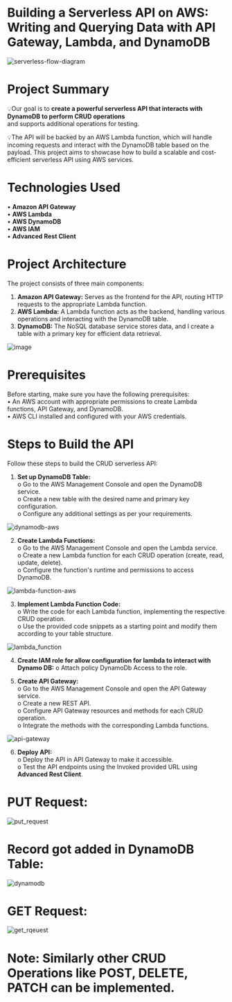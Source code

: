 # Building a Serverless API on AWS: Writing and Querying Data with API Gateway, Lambda, and DynamoDB

![serverless-flow-diagram](https://github.com/user-attachments/assets/eeafb10d-6eb0-430c-a2eb-31283467422a)


# Project Summary

💡Our goal is to **create a powerful serverless API that interacts with DynamoDB to perform CRUD operations** \
and supports additional operations for testing.

💡The API will be backed by an AWS Lambda function, which will handle incoming requests and interact with the DynamoDB table based on the payload. This project aims to showcase how to build a scalable and cost-efficient serverless API using AWS services.


# Technologies Used

 •	**Amazon API Gateway** \
 •	**AWS Lambda** \
 •	**AWS DynamoDB** \
 •	**AWS IAM** \
 •	**Advanced Rest Client**

 # Project Architecture
The project consists of three main components:
1.	**Amazon API Gateway:** Serves as the frontend for the API, routing HTTP requests to the appropriate Lambda function. 
2.	**AWS Lambda:** A Lambda function acts as the backend, handling various operations and interacting with the DynamoDB table.
3.	**DynamoDB:** The NoSQL database service stores data, and I create a table with a primary key for efficient data retrieval.


![image](https://github.com/user-attachments/assets/e794f376-1a15-4314-8f75-3668cee872f5)


# Prerequisites
Before starting, make sure you have the following prerequisites: \
•	An AWS account with appropriate permissions to create Lambda functions, API Gateway, and DynamoDB. \
•	AWS CLI installed and configured with your AWS credentials.


# Steps to Build the API
Follow these steps to build the CRUD serverless API: 
1.	**Set up DynamoDB Table:** \
o	Go to the AWS Management Console and open the DynamoDB service. \
o	Create a new table with the desired name and primary key configuration. \
o	Configure any additional settings as per your requirements.

![dynamodb-aws](https://github.com/user-attachments/assets/a117ca00-24e5-4837-a8b9-262f07fa09fd)

2.	**Create Lambda Functions:** \
o	Go to the AWS Management Console and open the Lambda service. \
o	Create a new Lambda function for each CRUD operation (create, read, update, delete). \
o	Configure the function's runtime and permissions to access DynamoDB.

![lambda-function-aws](https://github.com/user-attachments/assets/e79265a5-8a31-4cce-b141-fc9d3fffbee9)



3. 	**Implement Lambda Function Code:** \
o	Write the code for each Lambda function, implementing the respective CRUD operation. \
o	Use the provided code snippets as a starting point and modify them according to your table structure.

![lambda_function](https://github.com/user-attachments/assets/b07fc79c-81dc-488f-95c2-7dd2148c4a83)

4.	**Create IAM role for allow configuration for lambda to interact with Dynamo DB:**
o Attach policy DynamoDb Access to the role.


5.	**Create API Gateway:** \
o	Go to the AWS Management Console and open the API Gateway service. \
o	Create a new REST API. \
o	Configure API Gateway resources and methods for each CRUD operation. \
o	Integrate the methods with the corresponding Lambda functions.

![api-gateway](https://github.com/user-attachments/assets/165ab44c-1f36-47e0-bbd0-21a77105c3c6)

6.	**Deploy API:** \
o	Deploy the API in API Gateway to make it accessible. \
o	Test the API endpoints using the Invoked provided URL using **Advanced Rest Client**.

# PUT Request:
![put_request](https://github.com/user-attachments/assets/acdf5237-d3fb-4818-a049-3b4a905b6cac)

# Record got added in DynamoDB Table:
![dynamodb](https://github.com/user-attachments/assets/fb1c4a6e-1101-4178-b147-6ab311a89d38)


# GET Request:
![get_rqeuest](https://github.com/user-attachments/assets/a5bfcac1-54ed-49f3-a37f-ca53046660fe)

# Note: Similarly other CRUD Operations like POST, DELETE, PATCH can be implemented.













